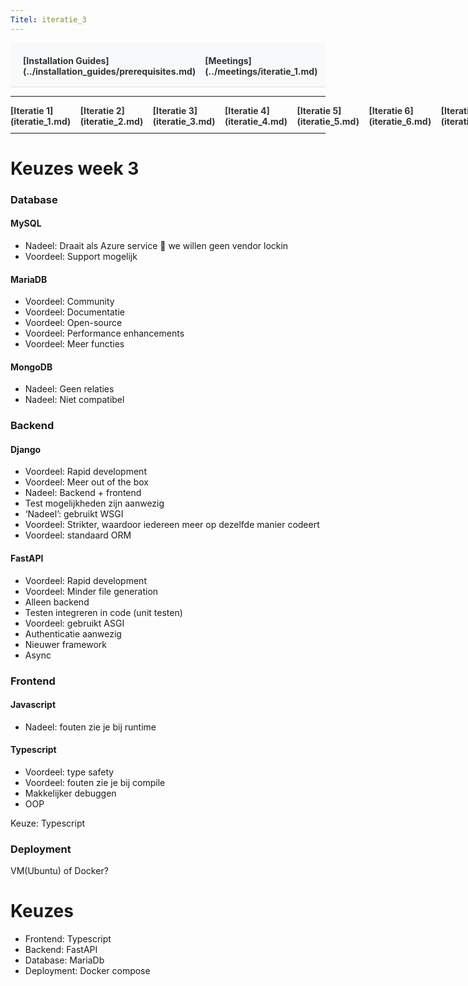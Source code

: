 ```yaml
---
Titel: iteratie_3
---
```


<div style="display:flex; justify-content:space-between; align-items:left; padding:20px; background-color:#f8f9fa; border-bottom:1px solid #e0e0e0;">
  <nav style="display:flex; gap:15px; height:30px;">
    <a markdown="1" style="text-decoration:none; color:#333; font-weight:bold;">[Installation Guides](../installation_guides/prerequisites.md)</a>
    <a markdown="1" style="text-decoration:none; color:#333; font-weight:bold;">[Meetings](../meetings/iteratie_1.md)</a>
  </nav>
</div>

---

<nav style="display:flex; gap:15px; height:30px;">
  <a markdown="1" style="text-decoration:none; color:#333; font-weight:bold;">[Iteratie 1](iteratie_1.md)</a>
  <a markdown="1" style="text-decoration:none; color:#333; font-weight:bold;">[Iteratie 2](iteratie_2.md)</a>
  <a markdown="1" style="text-decoration:none; color:#333; font-weight:bold;">[Iteratie 3](iteratie_3.md)</a>
  <a markdown="1" style="text-decoration:none; color:#333; font-weight:bold;">[Iteratie 4](iteratie_4.md)</a>
  <a markdown="1" style="text-decoration:none; color:#333; font-weight:bold;">[Iteratie 5](iteratie_5.md)</a>
  <a markdown="1" style="text-decoration:none; color:#333; font-weight:bold;">[Iteratie 6](iteratie_6.md)</a>
  <a markdown="1" style="text-decoration:none; color:#333; font-weight:bold;">[Iteratie 7](iteratie_7.md)</a>
  <a markdown="1" style="text-decoration:none; color:#333; font-weight:bold;">[Iteratie 8](iteratie_8.md)</a>
  <a markdown="1" style="text-decoration:none; color:#333; font-weight:bold;">[Iteratie 9](iteratie_9.md)</a>
</nav>

---

# Keuzes week 3
### Database
#### **MySQL**
-	Nadeel: Draait als Azure service  we willen geen vendor lockin
-	Voordeel: Support mogelijk

#### **MariaDB**
-	Voordeel: Community
-	Voordeel: Documentatie
-	Voordeel: Open-source
-	Voordeel: Performance enhancements 
-	Voordeel: Meer functies 

#### **MongoDB**
-	Nadeel: Geen relaties
-	Nadeel: Niet compatibel

### Backend 
#### **Django**
-	Voordeel: Rapid development
-	Voordeel: Meer out of the box
-	Nadeel: Backend + frontend 
-	Test mogelijkheden zijn aanwezig 
-	‘Nadeel’: gebruikt WSGI 
-	Voordeel: Strikter, waardoor iedereen meer op dezelfde manier codeert 
-	Voordeel: standaard ORM 

#### **FastAPI**
-	Voordeel: Rapid development 
-	Voordeel: Minder file generation
-	Alleen backend
-	Testen integreren in code (unit testen) 
-	Voordeel: gebruikt ASGI
-	Authenticatie aanwezig 
-	Nieuwer framework
-	Async 

### Frontend
#### **Javascript**
-	Nadeel: fouten zie je bij runtime

#### **Typescript**
-	Voordeel: type safety 
-	Voordeel: fouten zie je bij compile 
-	Makkelijker debuggen 
-	OOP 

Keuze: Typescript 


### **Deployment**

VM(Ubuntu) of Docker?


# Keuzes
- Frontend: Typescript
- Backend: FastAPI
- Database: MariaDb
- Deployment: Docker compose